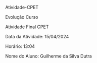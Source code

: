 Atividade-CPET

Evolução Curso

Atividade Final CPET

Data da Atividade: 15/04/2024

Horário: 13:04

Nome do Aluno: Guilherme da Silva Dutra
